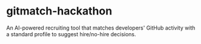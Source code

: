 # gitmatch-hackathon
An AI-powered recruiting tool that matches developers' GitHub activity with a standard profile to suggest hire/no-hire decisions.
